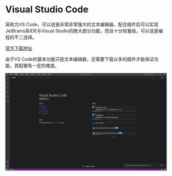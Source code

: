 # Visual Studio Code

简称为VS Code，可以说是非常非常强大的文本编辑器，配合插件后可以实现JetBrains系IDE与Visual Studio的绝大部分功能，而且十分轻量级，可以说是编程的不二选择。

[官方下载地址](https://code.visualstudio.com/)

由于VS Code的基本功能只是文本编辑器，还需要下载众多的插件才能保证功能，其配置有一定的难度。

![VS Code界面](<../../.gitbook/assets/image (2) (1).png>)

